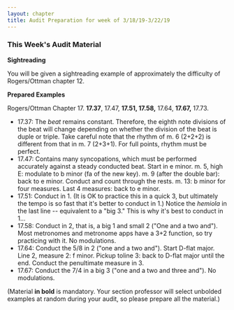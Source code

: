```yaml
---
layout: chapter
title: Audit Preparation for week of 3/18/19-3/22/19
---
```


### This Week's Audit Material

**Sightreading**

You will be given a sightreading example of approximately the difficulty of Rogers/Ottman chapter 12.

**Prepared Examples**

Rogers/Ottman Chapter 17. **17.37**, 17.47, **17.51, 17.58,** 17.64, **17.67,** 17.73.

- 17.37: The *beat* remains constant. Therefore, the eighth note divisions of the beat will change depending on whether the division of the beat is duple or triple. Take careful note that the rhythm of m. 6 (2+2+2) is different from that in m. 7 (2+3+1). For full points, rhythm must be perfect.
- 17.47: Contains many syncopations, which must be performed accurately against a steady conducted beat. Start in e minor. m. 5, high E: modulate to b minor (fa of the new key). m. 9 (after the double bar): back to e minor. Conduct and count through the rests. m. 13: b minor for four measures. Last 4 measures: back to e minor.
- 17.51: Conduct in 1. (It is OK to practice this in a quick 3, but ultimately the tempo is so fast that it's better to conduct in 1.) Notice the *hemiola* in the last line -- equivalent to a "big 3." This is why it's best to conduct in 1...
- 17.58: Conduct in 2, that is, a big 1 and small 2 ("One and a two and"). Most metronomes and metronome apps have a 3+2 function, so try practicing with it. No modulations.
- 17.64: Conduct the 5/8 in 2 ("one and a two and"). Start D-flat major. Line 2, measure 2: f minor. Pickup toline 3: back to D-flat major until the end. Conduct the penultimate measure in 3. 
- 17.67: Conduct the 7/4 in a big 3 ("one and a two and three and"). No modulations.  



(Material **in bold** is mandatory. Your section professor will select unbolded examples at random during your audit, so please prepare all the material.)